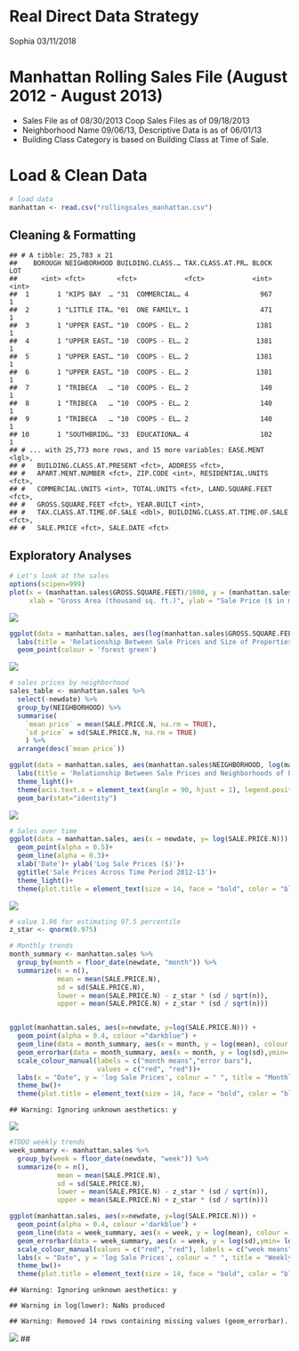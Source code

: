 Real Direct Data Strategy
================
Sophia
03/11/2018

Manhattan Rolling Sales File (August 2012 - August 2013)
========================================================

-   Sales File as of 08/30/2013 Coop Sales Files as of 09/18/2013
-   Neighborhood Name 09/06/13, Descriptive Data is as of 06/01/13
-   Building Class Category is based on Building Class at Time of Sale.

Load & Clean Data
=================

``` r
# load data
manhattan <- read.csv("rollingsales_manhattan.csv")
```

Cleaning & Formatting
---------------------

    ## # A tibble: 25,783 x 21
    ##    BOROUGH NEIGHBORHOOD BUILDING.CLASS.… TAX.CLASS.AT.PR… BLOCK   LOT
    ##      <int> <fct>        <fct>            <fct>            <int> <int>
    ##  1       1 "KIPS BAY  … "31  COMMERCIAL… 4                  967     1
    ##  2       1 "LITTLE ITA… "01  ONE FAMILY… 1                  471     1
    ##  3       1 "UPPER EAST… "10  COOPS - EL… 2                 1381     1
    ##  4       1 "UPPER EAST… "10  COOPS - EL… 2                 1381     1
    ##  5       1 "UPPER EAST… "10  COOPS - EL… 2                 1381     1
    ##  6       1 "UPPER EAST… "10  COOPS - EL… 2                 1381     1
    ##  7       1 "TRIBECA   … "10  COOPS - EL… 2                  140     1
    ##  8       1 "TRIBECA   … "10  COOPS - EL… 2                  140     1
    ##  9       1 "TRIBECA   … "10  COOPS - EL… 2                  140     1
    ## 10       1 "SOUTHBRIDG… "33  EDUCATIONA… 4                  102     1
    ## # ... with 25,773 more rows, and 15 more variables: EASE.MENT <lgl>,
    ## #   BUILDING.CLASS.AT.PRESENT <fct>, ADDRESS <fct>,
    ## #   APART.MENT.NUMBER <fct>, ZIP.CODE <int>, RESIDENTIAL.UNITS <fct>,
    ## #   COMMERCIAL.UNITS <int>, TOTAL.UNITS <fct>, LAND.SQUARE.FEET <fct>,
    ## #   GROSS.SQUARE.FEET <fct>, YEAR.BUILT <int>,
    ## #   TAX.CLASS.AT.TIME.OF.SALE <dbl>, BUILDING.CLASS.AT.TIME.OF.SALE <fct>,
    ## #   SALE.PRICE <fct>, SALE.DATE <fct>

Exploratory Analyses
--------------------

``` r
# Let's look at the sales
options(scipen=999)
plot(x = (manhattan.sales$GROSS.SQUARE.FEET)/1000, y = (manhattan.sales$SALE.PRICE.N)/1000000,
     xlab = "Gross Area (thousand sq. ft.)", ylab = "Sale Price ($ in millions)", main = "Gross Area of Properties in Manhattan in Relation to Sale Prices", las = 1)
```

![](real_direct_ch2_files/figure-markdown_github/unnamed-chunk-2-1.png)

``` r
ggplot(data = manhattan.sales, aes(log(manhattan.sales$GROSS.SQUARE.FEET), log(manhattan.sales$SALE.PRICE.N)))+
  labs(title = 'Relationship Between Sale Prices and Size of Properties in Manhattan (2012/13)',x = 'Log Gross Area (square feet)', y= 'Log Sale Price ($)')+
  geom_point(colour = 'forest green')
```

![](real_direct_ch2_files/figure-markdown_github/unnamed-chunk-3-1.png)

``` r
# sales prices by neighborhood
sales_table <- manhattan.sales %>%
  select(-newdate) %>%
  group_by(NEIGHBORHOOD) %>%
  summarise(
    `mean price` = mean(SALE.PRICE.N, na.rm = TRUE),
    `sd price` = sd(SALE.PRICE.N, na.rm = TRUE)
    ) %>%
  arrange(desc(`mean price`))

ggplot(data = manhattan.sales, aes(manhattan.sales$NEIGHBORHOOD, log(manhattan.sales$SALE.PRICE.N), color = NEIGHBORHOOD))+
  labs(title = 'Relationship Between Sale Prices and Neighborhoods of Properties in Manhattan (2012/13)',x = 'Manhattan Neighborhoods', y= 'Log Sale Price ($)')+
  theme_light()+
  theme(axis.text.x = element_text(angle = 90, hjust = 1), legend.position="none")+
  geom_bar(stat="identity")
```

![](real_direct_ch2_files/figure-markdown_github/unnamed-chunk-3-2.png)

``` r
# Sales over time 
ggplot(data = manhattan.sales, aes(x = newdate, y= log(SALE.PRICE.N))) +
  geom_point(alpha = 0.5)+
  geom_line(alpha = 0.3)+
  xlab('Date')+ ylab('Log Sale Prices ($)')+
  ggtitle('Sale Prices Across Time Period 2012-13')+
  theme_light()+
  theme(plot.title = element_text(size = 14, face = "bold", color = "black", hjust = 0.5))
```

![](real_direct_ch2_files/figure-markdown_github/unnamed-chunk-4-1.png)

``` r
# value 1.96 for estimating 97.5 percentile
z_star <- qnorm(0.975)

# Monthly trends
month_summary <- manhattan.sales %>%
  group_by(month = floor_date(newdate, "month")) %>%
  summarize(n = n(),
            mean = mean(SALE.PRICE.N),
            sd = sd(SALE.PRICE.N),
            lower = mean(SALE.PRICE.N) - z_star * (sd / sqrt(n)),
            upper = mean(SALE.PRICE.N) + z_star * (sd / sqrt(n)))


ggplot(manhattan.sales, aes(x=newdate, y=log(SALE.PRICE.N))) + 
  geom_point(alpha = 0.4, colour ="darkblue") +
  geom_line(data = month_summary, aes(x = month, y = log(mean), colour = "red"), size =1)+
  geom_errorbar(data = month_summary, aes(x = month, y = log(sd),ymin= log(upper), ymax= log(lower), colour = "red"), size = 0.5)+
  scale_colour_manual(labels = c("month means","error bars"),
                      values = c("red", "red"))+
  labs(x = "Date", y = 'log Sale Prices', colour = " ", title = "Monthly Trends: Time Series of Log Sale Prices")+
  theme_bw()+
  theme(plot.title = element_text(size = 14, face = "bold", color = "black", hjust = 0.5))
```

    ## Warning: Ignoring unknown aesthetics: y

![](real_direct_ch2_files/figure-markdown_github/unnamed-chunk-4-2.png)

``` r
#TODO weekly trends
week_summary <- manhattan.sales %>%
  group_by(week = floor_date(newdate, "week")) %>%
  summarize(n = n(),
            mean = mean(SALE.PRICE.N),
            sd = sd(SALE.PRICE.N),
            lower = mean(SALE.PRICE.N) - z_star * (sd / sqrt(n)),
            upper = mean(SALE.PRICE.N) + z_star * (sd / sqrt(n)))

ggplot(manhattan.sales, aes(x=newdate, y=log(SALE.PRICE.N))) + 
  geom_point(alpha = 0.4, colour ='darkblue') +
  geom_line(data = week_summary, aes(x = week, y = log(mean), colour = "red"), size =1)+
  geom_errorbar(data = week_summary, aes(x = week, y = log(sd),ymin= log(upper), ymax= log(lower), colour = "red"), size = 0.5)+
  scale_colour_manual(values = c("red", "red"), labels = c("week means","error bars"))+
  labs(x = "Date", y = 'log Sale Prices', colour = " ", title = "Weekly Trends: Time Series of Log Sale Prices")+
  theme_bw()+
  theme(plot.title = element_text(size = 14, face = "bold", color = "black", hjust = 0.5))
```

    ## Warning: Ignoring unknown aesthetics: y

    ## Warning in log(lower): NaNs produced

    ## Warning: Removed 14 rows containing missing values (geom_errorbar).

![](real_direct_ch2_files/figure-markdown_github/unnamed-chunk-4-3.png) \#\#
